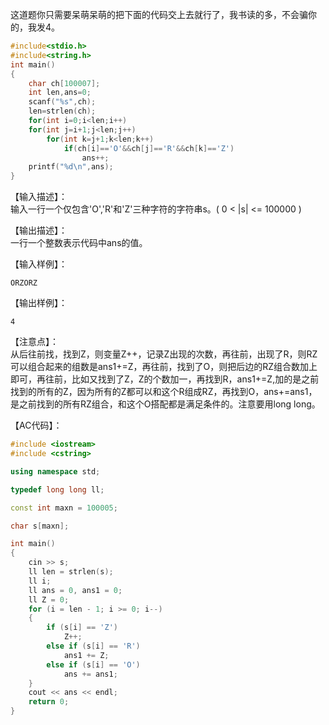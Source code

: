 这道题你只需要呆萌呆萌的把下面的代码交上去就行了，我书读的多，不会骗你的，我发4。  
```c
#include<stdio.h>
#include<string.h>
int main()
{
    char ch[100007];
    int len,ans=0;
    scanf("%s",ch);
    len=strlen(ch);
    for(int i=0;i<len;i++)
    for(int j=i+1;j<len;j++)
        for(int k=j+1;k<len;k++)
            if(ch[i]=='O'&&ch[j]=='R'&&ch[k]=='Z')
                ans++;
    printf("%d\n",ans);
}

```

【输入描述】：  
输入一行一个仅包含'O','R'和'Z'三种字符的字符串s。( 0 < |s| <= 100000 )

【输出描述】：  
一行一个整数表示代码中ans的值。

【输入样例】：
```
ORZORZ
```

【输出样例】：
```
4
```

【注意点】：  
从后往前找，找到Z，则变量Z++，记录Z出现的次数，再往前，出现了R，则RZ可以组合起来的组数是ans1+=Z，再往前，找到了O，则把后边的RZ组合数加上即可，再往前，比如又找到了Z，Z的个数加一，再找到R，ans1+=Z,加的是之前找到的所有的Z，因为所有的Z都可以和这个R组成RZ，再找到O，ans+=ans1，是之前找到的所有RZ组合，和这个O搭配都是满足条件的。注意要用long long。  

【AC代码】：  
```cpp
#include <iostream>
#include <cstring>

using namespace std;

typedef long long ll;

const int maxn = 100005;

char s[maxn];

int main()
{
	cin >> s;
	ll len = strlen(s);
	ll i;
	ll ans = 0, ans1 = 0;
	ll Z = 0;
	for (i = len - 1; i >= 0; i--)
	{
		if (s[i] == 'Z')
			Z++;
		else if (s[i] == 'R')
			ans1 += Z;
		else if (s[i] == 'O')
			ans += ans1;
	}
	cout << ans << endl;
	return 0;
}
```

